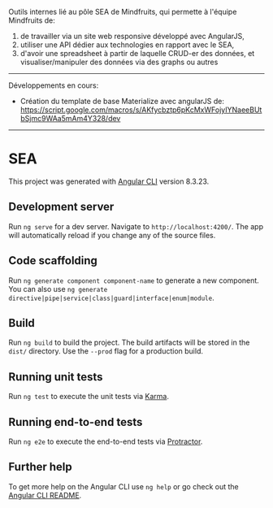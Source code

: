 Outils internes lié au pôle SEA de Mindfruits, qui permette à l'équipe Mindfruits de:
1) de travailler via un site web responsive développé avec AngularJS,
2) utiliser une API dédier aux technologies en rapport avec le SEA,
3) d'avoir une spreadsheet à partir de laquelle CRUD-er des données, et visualiser/manipuler des données via des graphs ou autres
--------------------------------------------------------------------------------------------------------------------------------
Développements en cours:
- Création du template de base Materialize avec angularJS de: https://script.google.com/macros/s/AKfycbztp6pKcMxWFojyIYNaeeBUtbSjmc9WAa5mAm4Y328/dev


------------------------------------------------------------------------------------------------------------------------------------------------
# SEA

This project was generated with [Angular CLI](https://github.com/angular/angular-cli) version 8.3.23.

## Development server

Run `ng serve` for a dev server. Navigate to `http://localhost:4200/`. The app will automatically reload if you change any of the source files.

## Code scaffolding

Run `ng generate component component-name` to generate a new component. You can also use `ng generate directive|pipe|service|class|guard|interface|enum|module`.

## Build

Run `ng build` to build the project. The build artifacts will be stored in the `dist/` directory. Use the `--prod` flag for a production build.

## Running unit tests

Run `ng test` to execute the unit tests via [Karma](https://karma-runner.github.io).

## Running end-to-end tests

Run `ng e2e` to execute the end-to-end tests via [Protractor](http://www.protractortest.org/).

## Further help

To get more help on the Angular CLI use `ng help` or go check out the [Angular CLI README](https://github.com/angular/angular-cli/blob/master/README.md).
